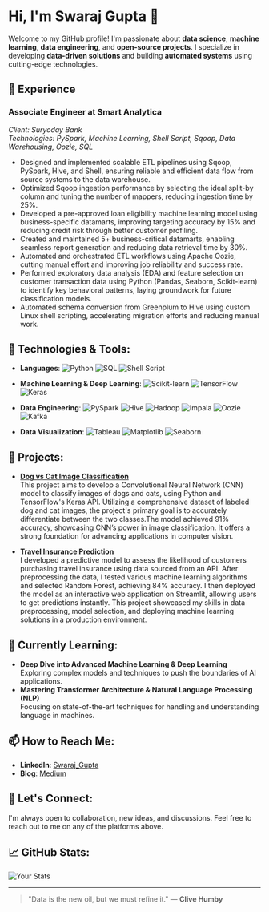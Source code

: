 # Hi, I'm Swaraj Gupta 👋

Welcome to my GitHub profile! I'm passionate about **data science**, **machine learning**, **data engineering**, and **open-source projects**. I specialize in developing **data-driven solutions** and building **automated systems** using cutting-edge technologies.

## 🚀 Experience

### Associate Engineer at Smart Analytica  
*Client: Suryoday Bank*  
*Technologies: PySpark, Machine Learning, Shell Script, Sqoop, Data Warehousing, Oozie, SQL*

- Designed and implemented scalable ETL pipelines using Sqoop, PySpark, Hive, and Shell, ensuring reliable and efficient
data flow from source systems to the data warehouse.
- Optimized Sqoop ingestion performance by selecting the ideal split-by column and tuning the number of mappers,
reducing ingestion time by 25%.
- Developed a pre-approved loan eligibility machine learning model using business-specific datamarts, improving targeting
accuracy by 15% and reducing credit risk through better customer profiling.
- Created and maintained 5+ business-critical datamarts, enabling seamless report generation and reducing data retrieval
time by 30%.
- Automated and orchestrated ETL workflows using Apache Oozie, cutting manual effort and improving job reliability and
success rate.
- Performed exploratory data analysis (EDA) and feature selection on customer transaction data using Python (Pandas,
Seaborn, Scikit-learn) to identify key behavioral patterns, laying groundwork for future classification models.
- Automated schema conversion from Greenplum to Hive using custom Linux shell scripting, accelerating migration efforts
and reducing manual work.

## 🔧 Technologies & Tools:

- **Languages**:  ![Python](https://img.shields.io/badge/Python-%233776AB.svg?&style=for-the-badge&logo=python&logoColor=white) ![SQL](https://img.shields.io/badge/SQL-%2300f.svg?&style=for-the-badge&logo=sql&logoColor=white) ![Shell Script](https://img.shields.io/badge/Shell%20Script-%23121011.svg?&style=for-the-badge&logo=gnubash&logoColor=white)

- **Machine Learning & Deep Learning**:  ![Scikit-learn](https://img.shields.io/badge/Scikit%20Learn-%23F7931E.svg?&style=for-the-badge&logo=scikit-learn&logoColor=white)  ![TensorFlow](https://img.shields.io/badge/TensorFlow-%23FF6F00.svg?&style=for-the-badge&logo=tensorflow&logoColor=white)  ![Keras](https://img.shields.io/badge/Keras-%23D00000.svg?&style=for-the-badge&logo=keras&logoColor=white)
  
- **Data Engineering**:  ![PySpark](https://img.shields.io/badge/PySpark-%23E76F00.svg?&style=for-the-badge&logo=apache-spark&logoColor=white) ![Hive](https://img.shields.io/badge/Hive-%23FB8C00.svg?&style=for-the-badge&logo=apache-hive&logoColor=white) ![Hadoop](https://img.shields.io/badge/Hadoop-%23FF8000.svg?&style=for-the-badge&logo=apache-hadoop&logoColor=white)  ![Impala](https://img.shields.io/badge/Impala-%2340A4C7.svg?&style=for-the-badge&logo=cloudera&logoColor=white)  ![Oozie](https://img.shields.io/badge/Oozie-%236F71A3.svg?&style=for-the-badge&logo=apache&logoColor=white)  ![Kafka](https://img.shields.io/badge/Kafka-%231F1F1F.svg?&style=for-the-badge&logo=apache-kafka&logoColor=white)

- **Data Visualization**:  ![Tableau](https://img.shields.io/badge/Tableau-%23E97627.svg?&style=for-the-badge&logo=tableau&logoColor=white) ![Matplotlib](https://img.shields.io/badge/Matplotlib-%23FF6347.svg?&style=for-the-badge&logo=matplotlib&logoColor=white)  ![Seaborn](https://img.shields.io/badge/Seaborn-%23FF8C00.svg?&style=for-the-badge&logo=seaborn&logoColor=white)

## 🚀 Projects:
- [**Dog vs Cat Image Classification**](https://github.com/ssjswaraj/Deep-Learning-and-CV/tree/main/Dogs%20Vs%20Cats%20Classification)  
  This project aims to develop a Convolutional Neural Network (CNN) model to classify images of dogs and cats, using Python and TensorFlow's Keras API. Utilizing a comprehensive dataset of labeled dog and cat images, the project's primary goal is to accurately differentiate between the two classes.The model achieved 91% accuracy, showcasing CNN’s power in image classification. It offers a strong foundation for advancing applications in computer vision.
  
- [**Travel Insurance Prediction**](https://github.com/ssjswaraj/Deploy_Travel_Insurance_ML)  
 I developed a predictive model to assess the likelihood of customers purchasing travel insurance using data sourced from an API. After preprocessing the data, I tested various machine learning algorithms and selected Random Forest, achieving 84% accuracy. I then deployed the model as an interactive web application on Streamlit, allowing users to get predictions instantly. This project showcased my skills in data preprocessing, model selection, and deploying machine learning solutions in a production environment.

## 🌱 Currently Learning:
- **Deep Dive into Advanced Machine Learning & Deep Learning**  
  Exploring complex models and techniques to push the boundaries of AI applications.
- **Mastering Transformer Architecture & Natural Language Processing (NLP)**  
  Focusing on state-of-the-art techniques for handling and understanding language in machines.


## 📫 How to Reach Me:
- **LinkedIn**: [Swaraj_Gupta](https://www.linkedin.com/in/yourprofile/)
- **Blog**: [Medium](https://medium.com/@swarajgupta)

## 💬 Let's Connect:
I'm always open to collaboration, new ideas, and discussions. Feel free to reach out to me on any of the platforms above.

## 📈 GitHub Stats:
![Your Stats](https://github-readme-stats.vercel.app/api?username=ssjswaraj&show_icons=true&hide_title=true&hide=prs&count_private=true)

---
> "Data is the new oil, but we must refine it." — **Clive Humby**
